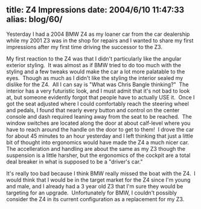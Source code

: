 title: Z4 Impressions
date: 2004/6/10 11:47:33
alias: blog/60/
---
Yesterday I had a 2004 BMW Z4 as my loaner car from the car dealership while my 2001 Z3 was in the shop for repairs and I wanted to share my first impressions after my first time driving the successor to the Z3.

My first reaction to the Z4 was that I didn't particularly like the angular exterior styling.  It was almost as if BMW tried to do too much with the styling and a few tweaks would make the car a lot more palatable to the eyes.  Though as much as I didn't like the styling the interior sealed my dislike for the Z4.  All I can say is "What was Chris Bangle thinking?"  The interior has a very futuristic look, and I must admit that it's not bad to look at, but someone evidently forgot that people have to actually USE it.  Once I got the seat adjusted where I could comfortably reach the steering wheel and pedals, I found that nearly every button and control on the center console and dash required leaning away from the seat to be reached.  The window switches are located along the door at about calf-level where you have to reach around the handle on the door to get to them!  I drove the car for about 45 minutes to an hour yesterday and I left thinking that just a little bit of thought into ergonomics would have made the Z4 a much nicer car.  The accelleration and handling are about the same as my Z3 though the suspension is a little harsher, but the ergonomics of the cockpit are a total deal breaker in what is supposed to be a "driver's car."

It's really too bad because I think BMW really missed the boat with the Z4.  I would think that I would be in the target market for the Z4 since I'm young and male, and I already had a 3 year old Z3 that I'm sure they would be targeting for an upgrade.  Unfortunately for BMW, I couldn't possibly consider the Z4 in its current configuration as a replacement for my Z3.